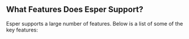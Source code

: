 ## What Features Does Esper Support?

Esper supports a large number of features. Below is a list of some of the key features:

<EditionComparison />